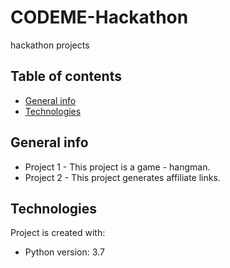 # CODEME-Hackathon
hackathon projects

## Table of contents
* [General info](#general-info)
* [Technologies](#technologies)

## General info
* Project 1 - This project is a game - hangman.
* Project 2 - This project generates affiliate links.
	
## Technologies
Project is created with:
* Python version: 3.7
